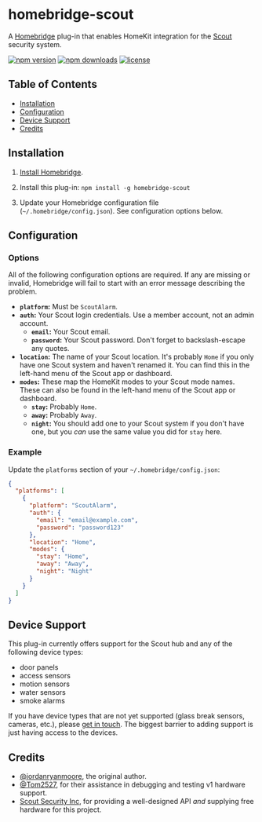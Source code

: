 # homebridge-scout

A [Homebridge](https://homebridge.io/) plug-in that enables HomeKit integration for the [Scout](https://scoutalarm.com/) security system.

[![npm version](https://img.shields.io/npm/v/homebridge-scout)](https://npmjs.com/package/homebrige-scout)
[![npm downloads](https://img.shields.io/npm/dw/homebridge-scout)](https://npmjs.com/package/homebrige-scout)
[![license](https://img.shields.io/npm/l/homebridge-scout)](https://npmjs.com/package/homebrige-scout)

## Table of Contents

* [Installation](#installation)
* [Configuration](#configuration)
* [Device Support](#device-support)
* [Credits](#credits)

## Installation

1. [Install Homebridge](https://www.npmjs.com/package/homebridge#installation).

2. Install this plug-in: `npm install -g homebridge-scout`

3. Update your Homebridge configuration file (`~/.homebridge/config.json`). See configuration options below.

## Configuration

### Options

All of the following configuration options are required. If any are missing or invalid, Homebridge will fail to start with an error message describing the problem.

* **`platform`:** Must be `ScoutAlarm`.
* **`auth`:** Your Scout login credentials. Use a member account, not an admin account.
  * **`email`:** Your Scout email.
  * **`password`:** Your Scout password. Don't forget to backslash-escape any quotes.
* **`location`:** The name of your Scout location. It's probably `Home` if you only have one Scout system and haven't renamed it. You can find this in the left-hand menu of the Scout app or dashboard.
* **`modes`:** These map the HomeKit modes to your Scout mode names. These can also be found in the left-hand menu of the Scout app or dashboard.
  * **`stay`:** Probably `Home`.
  * **`away`:** Probably `Away`.
  * **`night`:** You should add one to your Scout system if you don't have one, but you *can* use the same value you did for `stay` here.

### Example

Update the `platforms` section of your `~/.homebridge/config.json`:

```json
{
  "platforms": [
    {
      "platform": "ScoutAlarm",
      "auth": {
        "email": "email@example.com",
        "password": "password123"
      },
      "location": "Home",
      "modes": {
        "stay": "Home",
        "away": "Away",
        "night": "Night"
      }
    }
  ]
}
```

## Device Support

This plug-in currently offers support for the Scout hub and any of the following device types:

* door panels
* access sensors
* motion sensors
* water sensors
* smoke alarms

If you have device types that are not yet supported (glass break sensors, cameras, etc.), please [get in touch](https://github.com/jordanryanmoore/homebridge-scout/issues). The biggest barrier to adding support is just having access to the devices.

## Credits

* [@jordanryanmoore](https://github.com/jordanryanmoore), the original author.
* [@Tom2527](https://github.com/Tom2527), for their assistance in debugging and testing v1 hardware support.
* [Scout Security Inc](https://www.scoutalarm.com), for providing a well-designed API *and* supplying free hardware for this project.
